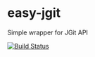 # easy-jgit
Simple wrapper for JGit API 

[![Build Status](https://travis-ci.org/tjanek/easy-jgit.svg?branch=master)](https://travis-ci.org/tjanek/easy-jgit)
